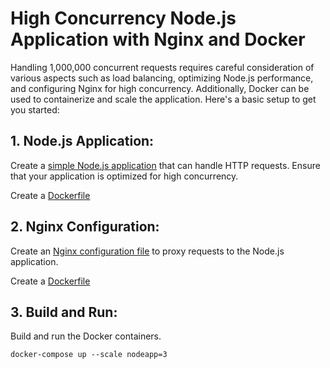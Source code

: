 # High Concurrency Node.js Application with Nginx and Docker

Handling 1,000,000 concurrent requests requires careful consideration of various aspects such as load balancing, optimizing Node.js performance, and configuring Nginx for high concurrency.
Additionally, Docker can be used to containerize and scale the application.
Here's a basic setup to get you started:

## 1. Node.js Application:

Create a [simple Node.js application](services/index.js) that can handle HTTP requests. Ensure that your application is optimized for high concurrency.

Create a [Dockerfile](services/Dockerfile)

## 2. Nginx Configuration:

Create an [Nginx configuration file](nginx/nginx.conf) to proxy requests to the Node.js application.

Create a [Dockerfile](nginx/Dockerfile)


## 3. Build and Run:
Build and run the Docker containers.
```
docker-compose up --scale nodeapp=3
```

